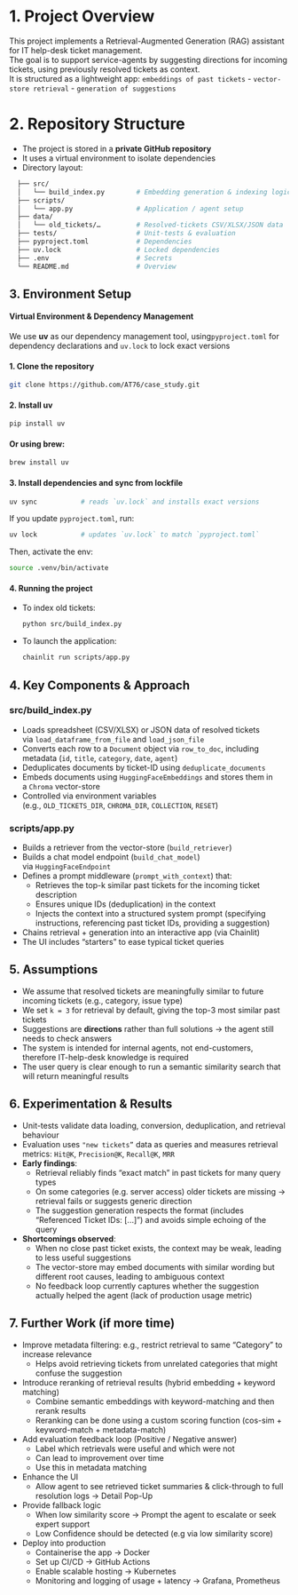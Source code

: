 # 1. Project Overview

This project implements a Retrieval-Augmented Generation (RAG) assistant for IT help-desk ticket management.  
The goal is to support service-agents by suggesting directions for incoming tickets, using previously resolved tickets as context.  
It is structured as a lightweight app: `embeddings of past tickets` - `vector-store retrieval` - `generation of suggestions`

# 2. Repository Structure

- The project is stored in a **private GitHub repository**
- It uses a virtual environment to isolate dependencies
- Directory layout:
```bash
  ├── src/
  │   └── build_index.py        # Embedding generation & indexing logic
  ├── scripts/
  │   └── app.py                # Application / agent setup
  ├── data/
  │   └── old_tickets/…         # Resolved-tickets CSV/XLSX/JSON data
  ├── tests/                    # Unit-tests & evaluation
  ├── pyproject.toml            # Dependencies
  ├── uv.lock                   # Locked dependencies
  ├── .env                      # Secrets
  └── README.md                 # Overview

  ```

## 3. Environment Setup

#### Virtual Environment & Dependency Management
We use **uv** as our dependency management tool, using`pyproject.toml` for dependency declarations and `uv.lock` to lock exact versions

#### 1. Clone the repository
```bash
git clone https://github.com/AT76/case_study.git
```
#### 2. Install uv 
```bash
pip install uv
```
#### Or using brew:
```bash
brew install uv
```
#### 3. Install dependencies and sync from lockfile
```bash
uv sync           # reads `uv.lock` and installs exact versions
```  

If you update `pyproject.toml`, run:

```bash
uv lock           # updates `uv.lock` to match `pyproject.toml` 
```

Then, activate the env:

```bash
source .venv/bin/activate
```

#### 4. Running the project
- To index old tickets:
    ```bash
    python src/build_index.py
    ```
    
- To launch the application:
    ```bash
    chainlit run scripts/app.py
    ```

## 4. Key Components & Approach

### src/build_index.py
- Loads spreadsheet (CSV/XLSX) or JSON data of resolved tickets via `load_dataframe_from_file` and `load_json_file`
- Converts each row to a `Document` object via `row_to_doc`, including metadata (`id`, `title`, `category`, `date`, `agent`)
- Deduplicates documents by ticket-ID using `deduplicate_documents`
- Embeds documents using `HuggingFaceEmbeddings` and stores them in a `Chroma` vector-store
- Controlled via environment variables (e.g., `OLD_TICKETS_DIR`, `CHROMA_DIR`, `COLLECTION`, `RESET`)

### scripts/app.py
- Builds a retriever from the vector-store (`build_retriever`)
- Builds a chat model endpoint (`build_chat_model`) via `HuggingFaceEndpoint`
- Defines a prompt middleware (`prompt_with_context`) that:
    - Retrieves the top-k similar past tickets for the incoming ticket description
    - Ensures unique IDs (deduplication) in the context
    - Injects the context into a structured system prompt (specifying instructions, referencing past ticket IDs, providing a suggestion)
- Chains retrieval + generation into an interactive app (via Chainlit)
- The UI includes “starters” to ease typical ticket queries

## 5. Assumptions
- We assume that resolved tickets are meaningfully similar to future incoming tickets (e.g., category, issue type)
- We set `k = 3` for retrieval by default, giving the top-3 most similar past tickets
- Suggestions are **directions** rather than full solutions -> the agent still needs to check answers
- The system is intended for internal agents, not end-customers, therefore IT-help-desk knowledge is required
- The user query is clear enough to run a semantic similarity search that will return meaningful results

## 6. Experimentation & Results
- Unit-tests validate data loading, conversion, deduplication, and retrieval behaviour
- Evaluation uses `"new tickets”` data as queries and measures retrieval metrics: `Hit@K`, `Precision@K`, `Recall@K`, `MRR`
- **Early findings**:
    - Retrieval reliably finds “exact match” in past tickets for many query types
    - On some categories (e.g. server access) older tickets are missing -> retrieval fails or suggests generic direction
    - The suggestion generation respects the format (includes “Referenced Ticket IDs: [...]”) and avoids simple echoing of the query
- **Shortcomings observed**:
    - When no close past ticket exists, the context may be weak, leading to less useful suggestions
    - The vector-store may embed documents with similar wording but different root causes, leading to ambiguous context
    - No feedback loop currently captures whether the suggestion actually helped the agent (lack of production usage metric)

## 7. Further Work (if more time)
- Improve metadata filtering: e.g., restrict retrieval to same “Category” to increase relevance
	- Helps avoid retrieving tickets from unrelated categories that might confuse the suggestion
- Introduce reranking of retrieval results (hybrid embedding + keyword matching)
	- Combine semantic embeddings with keyword-matching and then rerank results
	- Reranking can be done using a custom scoring function (cos-sim + keyword-match + metadata-match)
- Add evaluation feedback loop (Positive / Negative answer)
	- Label which retrievals were useful and which were not
	- Can lead to improvement over time
	- Use this in metadata matching
- Enhance the UI
	- Allow agent to see retrieved ticket summaries & click-through to full resolution logs -> Detail Pop-Up
- Provide fallback logic
	- When low similarity score -> Prompt the agent to escalate or seek expert support
	- Low Confidence should be detected (e.g via low similarity score)
- Deploy into production
	- Containerise the app -> Docker
	- Set up CI/CD -> GitHub Actions
	- Enable scalable hosting -> Kubernetes
	- Monitoring and logging of usage + latency -> Grafana, Prometheus